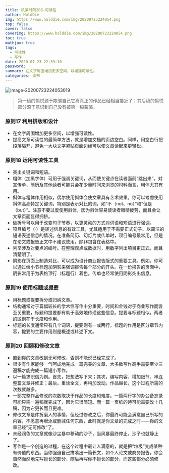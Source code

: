 ```yaml
---
title: 吼呆时刻205-可读性
author: HoldDie
img: https://www.holddie.com/img/20200723224054.png
top: false
cover: false
coverImg: https://www.holddie.com/img/20200723224054.png
toc: true
mathjax: true
tags:
  - 可读性
  - 写作
date: 2020-07-23 22:39:10
password:
summary: 在文字周围增加更多空间，以增强可读性。
categories: 读书
---
```


![image-20200723224053019](https://www.holddie.com/img/20200723224054.png)

> 第一稿的愉悦源于欺骗自己它离真正的作品已经相当接近了；其后稿的愉悦部分源于意识到自己没有被第一稿蒙骗。

### 原则17 利用排版和设计

- 在文字周围增加更多空间，以增强可读性。
- 提高文章可读性的最简单方法，就是增加文档的页边空白。同样，用空白行把段落隔开，避免一大块文字紧贴页面边缘可以使文章读起来更轻松。

### 原则18 运用可读性工具

- 突出关键词和短语。
- 粗体（加黑字体）可用于强调关键词，从而使关键点在读者面前“跳出来”。对宣传单、简历及其他读者可能只会花少量时间来浏览的材料而言，粗体尤其有用。
- 斜体与粗体作用相似，偶尔使用斜体会使文章具有艺术效果。你可以考虑使用斜体高亮特定关键词，特别是表示对比的词，如“不（not、no）”和“但是（but）”。注意不要过度使用斜体，因为斜体容易使读者眼睛疲劳，而且会让文章页面显得拥挤。
- 破折号可以用于改变句子节奏，以更灵动的方式对词语和短语进行强调。
- 项目编号（·）是转述信息的有效工具，尤其适用于不需要正式句子、以简洁的短语表述信息的情况。在准备简历、幻灯片或传单时，项目编号最常用，但是在论文或报告正文中不建议使用，除非包含在表格中。
- 列举涉及对要点的编号。在整理观点或数据时，用数字列出项目更正式，而且清楚明了。
- 阴影在页面上制造对比，可以成为设计商业报告版式的重要工具。例如，你可以通过给小节标题加阴影来强调报告每个部分的开头。在一份报告的页面中，阴影常用于为表格顶行（标题行）着色。传单也经常使用阴影突出信息。

### 原则19 使用标题或提要

- 用标题或提要拆分或归纳文章。
- 结构通常对于篇幅较长的学术性写作十分重要，时间和金钱对于商业写作而言至关重要，标题和提要都有助于高效地传递这些信息。提要与标题相似，两者的区别在于长度和作用。
- 标题的长度通常只有几个词语，提要则有一或两行。标题的作用是区分章节内容，提要的主要作用则是概述或转述下文。

### 原则20 回顾和修改文章

- 直到你的文章改到无可修改，否则不能说已经完成了。
- 很少有作家能够一气呵成地完成一篇完美的文章，大多数写作高手需要至少三遍稿才能完成一篇短小写作。
- 以一篇求职信为例。首先，把想法写下来；其次，编写内容、增加细节、串连整篇文章并修正；最后，重读全文，再稍加改动。作品越长，这个过程所需的次数就越多。
- 一部完整作品修改的次数取决于作品的长度和难度。一篇两行字的办公备忘录可能只需一遍稿就完成了，因为它很简短。而一篇一页纸的诗可能需要改十几稿，因为它更长而且更难。
- 修改文章是件折磨人的事情，但经过修改之后，你最终可能会满意自己所写的内容，不愿意再增添或删减任何东西，此时就是你文章的完成之时——你的文章已经“无可修改”了。
- 未经润色的文章就像沙尘暴中移动的沙子，当风暴最终停止，沙子也就静止了。
- 写作是一个创造的过程，在这个过程中最让人满意的，就是把“垃圾”变成某种有价值的东西。当你强迫自己拼凑出一篇长文，如个人论文或商务报告，你会自然而然地先写擅长的部分，随后再写你不擅长的部分，而这些部分必须修改。

